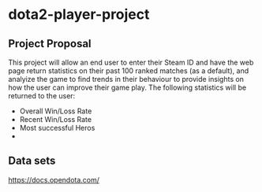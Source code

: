 # dota2-player-project

## Project Proposal

This project will allow an end user to enter their Steam ID and have the web page return statistics on their past 100 ranked matches (as a default), and analyize the game to find trends in their behaviour to provide insights on how the user can improve their game play. The following statistics will be returned to the user:
 - Overall Win/Loss Rate
 - Recent Win/Loss Rate
 - Most successful Heros
 - 



## Data sets
https://docs.opendota.com/

